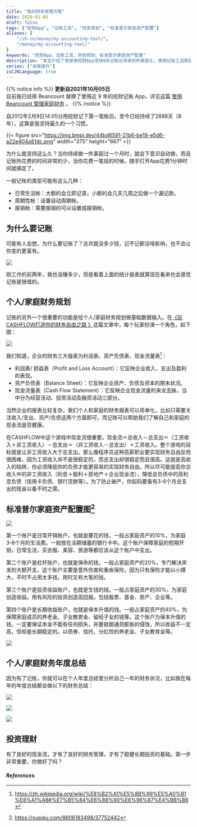 ```yaml
---
title: "我的财务管理方案"
date: 2020-01-05
draft: false
tags: ["挖财App", "记账工具", "财务规划", "标准普尔家庭资产配置"]
aliases: [
    "/zh-cn/money/my-accounting-tool/",
    "/money/my-accounting-tool/"
]
keywords: "挖财App、记账工具、财务规划、标准普尔家庭资产配置"
description: "本文介绍了我使用挖财App坚持8年记账后带来的积极变化，使用记账工具帮助我分析个人以及家庭财务规划最终帮助我作出更好的投资理财决策"
series: ["自我提升"]
isCJKLanguage: true
---
```


{{% notice info %}}
<strong>更新自2021年10月05日</strong><br>
目前我已经用 Beancount 替换了使用近 9 年的挖财记账 App，详见这篇 [使用 Beancount 管理家庭财务](/self/beancount-my-accounting-tool-v2/) 。
{{% /notice %}}

自2012年2月9日14:05分用挖财记下第一笔帐后，至今已经持续了2888天（8年），这算是我坚持最久的一个习惯。

{{< figure src="https://img.bmpi.dev/44bd6591-21b6-be19-e5d6-a22e404a61dc.png" width="375" height="667" >}}

为什么能坚持这么久？当你持续做一件事超过一个月时，就会下意识自动做。而且记账所花费的时间非常的少，当你花费一笔钱的时候，随手打开App花费1分钟时间就搞定了。

一般记账的类型可能有这么几种：

* 日常生活帐：大额的会立即记录，小额的会几天几周之后做一个漏记款。
* 周期性帐：设置自动周期帐。
* 报销帐：需要报销的可以设置成报销帐。

## 为什么要记账

可能有人会想，为什么要记账了？总共就没多少钱，记不记都没啥影响，也不会让你变的更富有。

![](https://img.bmpi.dev/3461797f-6a16-e9a5-a01c-f583d7086b49.png)

刚工作的前两年，我也没赚多少，但是看着上面的统计报表就算现在看来也会感觉记账是很值的。

## 个人/家庭财务规划

记账的另外一个很重要的功能是给个人/家庭财务规划做基础数据输入。在[《玩CASHFLOW打造你的财务自由之路
》](/zh-cn/money/play-cashflow-to-build-your-financial-freedom/)这篇文章中，每个玩家扮演一个角色，如下图：

![](https://img.bmpi.dev/50b9672e-1e01-62f1-421c-400de71e9145.png)

我们知道，企业的财务三大报表为利润表、资产负债表、现金流量表[^0]：

* 利润表/ 损益表（Profit and Loss Account）：它反映企业收入、支出及盈利的表现。
* 资产负债表（Balance Sheet）：它反映企业资产、负债及资本的期末状况。
* 现金流量表（Cash Flow Statement）：它反映企业现金流量的来龙去脉，当中分为经营活动、投资活动及融资活动三部分。

当然企业的报表比较复杂，我们个人和家庭的财务报表可以简单化，比如只需要关注收入/支出、资产/负债这两个方面即可，而记账可以帮助我们了解自己和家庭的现金流是否健康。

在CASHFLOW中这个游戏中现金流很重要。现金流＝总收入－总支出＝（工资收入＋非工资收入）－总支出＝（非工资收入－总支出）＋工资收入。整个游戏的目标就是让非工资收入大于总支出。那么像程序员这种高薪职业要实现财务自由反而很困难，因为工资收入并不是很稳定的，而总支出却很稳定而且很高。这就是高收入的陷阱，你必须降低你的负债才能更容易的实现财务自由。所以尽可能提高你总收入中的非工资收入（利息＋股利＋房地产＋企业现金流），降低总负债中的高利息负债（信用卡负债、银行贷款等）。为了防止破产，你起码要备有3-6个月总支出的现金以备不时之需。

## 标准普尔家庭资产配置图[^1]

![](https://img.bmpi.dev/9573f343-53f4-c8da-e390-aa2d21f47e00.png)

第一个账户是日常开销账户，也就是要花的钱，一般占家庭资产的10%，为家庭3-6个月的生活费。一般放在活期储蓄的银行卡中。这个账户保障家庭的短期开销，日常生活，买衣服、美容、旅游等都应该从这个账户中支出。

第二个账户是杠杆账户，也就是保命的钱，一般占家庭资产的20%，专门解决突发的大额开支。这个账户主要是意外伤害和重疾保险，因为只有保险才能以小搏大，平时不占用太多钱，用时又有大笔的钱。

第三个账户是投资收益账户，也就是生钱的钱。一般占家庭资产的30%，为家庭创造收益。用有风险的投资创造高回报。包括股票、基金、房产、企业等。

第四个账户是长期收益账户，也就是保本升值的钱。一般占家庭资产的40%，为保障家庭成员的养老金、子女教育金、留给子女的钱等。这个账户为保本升值的钱，一定要保证本金不能有任何损失，并要抵御通货膨胀的侵蚀，所以收益不一定高，但却是长期稳定的。以债券、信托、分红险的养老金、子女教育金等。

![](https://img.bmpi.dev/990650ad-5a41-3fa5-4647-28fe20962e2f.png)

## 个人/家庭财务年度总结

因为有了记账，你就可以在个人年度总结里分析自己一年的财务状况，比如我在每年的年度总结都会做以下的财务总结：

![](https://img.bmpi.dev/d503ac59-645a-ae16-8d44-9bf546384c31.png)

![](https://img.bmpi.dev/ab66bbd1-0439-c495-54b8-55464f96b955.png)

![](https://img.bmpi.dev/02084a0e-8eb6-8064-6c81-f79a77cc469a.png)

## 投资理财

有了良好的现金流，才有了良好的财务管理，才有了稳健长期投资的基础。第一步非常重要，你做好了吗？

#### *References*
[^0]: <https://zh.wikipedia.org/wiki/%E8%B2%A1%E5%8B%99%E5%A0%B1%E8%A1%A8#%E7%B5%84%E6%88%90%E6%96%87%E4%BB%B6>
[^1]: <https://xueqiu.com/8606183498/37752442>
